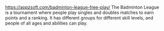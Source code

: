 https://appzsoft.com/badminton-league-free-play/
The Badminton League is a tournament where people play singles and doubles matches to earn points and a ranking. It has different groups for different skill levels, and people of all ages and abilities can play. 
